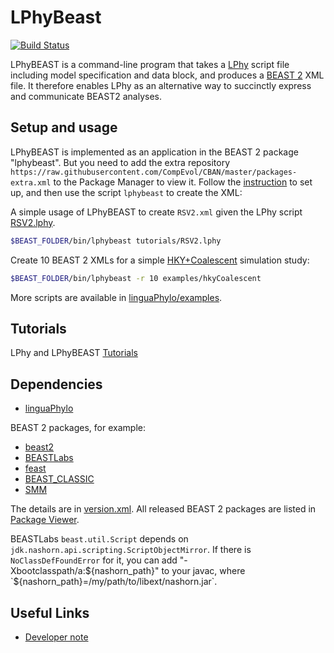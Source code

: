 # LPhyBeast

[![Build Status](https://github.com/LinguaPhylo/LPhyBeast/workflows/Lphy%20BEAST%20tests/badge.svg)](https://github.com/LinguaPhylo/LPhyBeast/actions?query=workflow%3A%22Lphy+BEAST+tests%22)


LPhyBEAST is a command-line program that takes a
[LPhy](http://linguaphylo.github.io/) script file including
model specification and data block, 
and produces a [BEAST 2](http://beast2.org/) XML file. 
It therefore enables LPhy as an alternative way to succinctly
express and communicate BEAST2 analyses.

## Setup and usage

LPhyBEAST is implemented as an application in the BEAST 2 package "lphybeast". 
But you need to add the extra repository
`https://raw.githubusercontent.com/CompEvol/CBAN/master/packages-extra.xml`
to the Package Manager to view it.
Follow the [instruction](https://linguaphylo.github.io/setup/) to set up,
and then use the script `lphybeast` to create the XML:

A simple usage of LPhyBEAST to create `RSV2.xml` given 
the LPhy script [RSV2.lphy](https://github.com/LinguaPhylo/linguaPhylo/blob/master/tutorials/RSV2.lphy).

```bash
$BEAST_FOLDER/bin/lphybeast tutorials/RSV2.lphy
```

Create 10 BEAST 2 XMLs for a simple 
[HKY+Coalescent](https://github.com/LinguaPhylo/linguaPhylo/blob/master/examples/hkyCoalescent.lphy) 
simulation study:


```bash
$BEAST_FOLDER/bin/lphybeast -r 10 examples/hkyCoalescent
```

More scripts are available in 
[linguaPhylo/examples](https://github.com/LinguaPhylo/linguaPhylo/tree/master/examples).

## Tutorials

LPhy and LPhyBEAST [Tutorials](https://linguaphylo.github.io/tutorials/)


## Dependencies

- [linguaPhylo](https://github.com/LinguaPhylo/linguaPhylo)

BEAST 2 packages, for example:

- [beast2](http://www.github.com/CompEvol/beast2)
- [BEASTLabs](https://github.com/BEAST2-Dev/BEASTLabs/)
- [feast](https://github.com/BEAST2-Dev/BEASTLabs/)
- [BEAST_CLASSIC](https://github.com/BEAST2-Dev/beast-classic/)
- [SMM](https://github.com/BEAST2-Dev/substmodels/)

The details are in [version.xml](./version.xml). All released BEAST 2 packages are listed in
[Package Viewer](https://compevol.github.io/CBAN/).

BEASTLabs `beast.util.Script` depends on `jdk.nashorn.api.scripting.ScriptObjectMirror`.
If there is `NoClassDefFoundError` for it, you can add "-Xbootclasspath/a:${nashorn_path}" to your javac, 
where `${nashorn_path}=/my/path/to/libext/nashorn.jar`.

## Useful Links

- [Developer note](DEV_NOTE.md)
